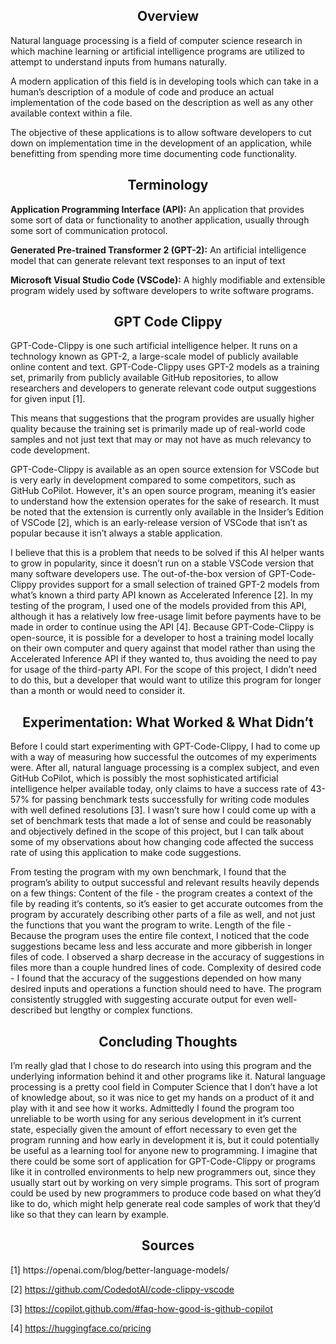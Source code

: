 <h2 align="center"><b>Overview</b></h2>
Natural language processing is a field of computer science research in which machine learning or artificial intelligence programs are utilized to attempt to understand inputs from humans naturally.

A modern application of this field is in developing tools which can take in a human’s description of a module of code and produce an actual implementation of the code based on the description as well as any other available context within a file.

The objective of these applications is to allow software developers to cut down on implementation time in the development of an application, while benefitting from spending more time documenting code functionality.

<h2 align="center"><b>Terminology</b></h2>
<b>Application Programming Interface (API):</b>
An application that provides some sort of data or functionality to another application, usually through some sort of communication protocol.

<b>Generated Pre-trained Transformer 2 (GPT-2):</b>
An artificial intelligence model that can generate relevant text responses to an input of text

<b>Microsoft Visual Studio Code (VSCode):</b>
A highly modifiable and extensible program widely used by software developers to write software programs.

<h2 align="center"><b>GPT Code Clippy</b></h2>
GPT-Code-Clippy is one such artificial intelligence helper. It runs on a technology known as GPT-2, a large-scale model of publicly available online content and text. GPT-Code-Clippy uses GPT-2 models as a training set, primarily from publicly available GitHub repositories, to allow researchers and developers to generate relevant code output suggestions for given input [1].

This means that suggestions that the program provides are usually higher quality because the training set is primarily made up of real-world code samples and not just text that may or may not have as much relevancy to code development.

GPT-Code-Clippy is available as an open source extension for VSCode but is very early in development compared to some competitors, such as GitHub CoPilot. However, it's an open source program, meaning it’s easier to understand how the extension operates for the sake of research. It must be noted that the extension is currently only available in the Insider’s Edition of VSCode [2], which is an early-release version of VSCode that isn’t as popular because it isn’t always a stable application.

I believe that this is a problem that needs to be solved if this AI helper wants to grow in popularity, since it doesn’t run on a stable VSCode version that many software developers use. The out-of-the-box version of GPT-Code-Clippy provides support for a small selection of trained GPT-2 models from what’s known a third party API known as Accelerated Inference [2]. In my testing of the program, I used one of the models provided from this API, although it has a relatively low free-usage limit before payments have to be made in order to continue using the API [4]. Because GPT-Code-Clippy is open-source, it is possible for a developer to host a training model locally on their own computer and query against that model rather than using the Accelerated Inference API if they wanted to, thus avoiding the need to pay for usage of the third-party API. For the scope of this project, I didn’t need to do this, but a developer that would want to utilize this program for longer than a month or would need to consider it.

<h2 align="center"><b>Experimentation: What Worked & What Didn’t</b></h2>
Before I could start experimenting with GPT-Code-Clippy, I had to come up with a way of measuring how successful the outcomes of my experiments were.
After all, natural language processing is a complex subject, and even GitHub CoPilot, which is possibly the most sophisticated artificial intelligence helper available today, only claims to have a success rate of 43-57% for passing benchmark tests successfully for writing code modules with well defined resolutions [3]. I wasn’t sure how I could come up with a set of benchmark tests that made a lot of sense and could be reasonably and objectively defined in the scope of this project, but I can talk about some of my observations about how changing code affected the success rate of using this application to make code suggestions.

From testing the program with my own benchmark, I found that the program’s ability to output successful and relevant results heavily depends on a few things:
Content of the file - the program creates a context of the file by reading it’s contents, so it’s easier to get accurate outcomes from the program by accurately describing other parts of a file as well, and not just the functions that you want the program to write.
Length of the file - Because the program uses the entire file context, I noticed that the code suggestions became less and less accurate and more gibberish in longer files of code. I observed a sharp decrease in the accuracy of suggestions in files more than a couple hundred lines of code.
Complexity of desired code - I found that the accuracy of the suggestions depended on how many desired inputs and operations a function should need to have. The program consistently struggled with suggesting accurate output for even well-described but lengthy or complex functions.

<h2 align="center"><b>Concluding Thoughts</b></h2>
I’m really glad that I chose to do research into using this program and the underlying information behind it and other programs like it. Natural language processing is a pretty cool field in Computer Science that I don’t have a lot of knowledge about, so it was nice to get my hands on a product of it and play with it and see how it works. Admittedly I found the program too unreliable to be worth using for any serious development in it’s current state, especially given the amount of effort necessary to even get the program running and how early in development it is, but it could potentially be useful as a learning tool for anyone new to programming. I imagine that there could be some sort of application for GPT-Code-Clippy or programs like it in controlled environments to help new programmers out, since they usually start out by working on very simple programs. This sort of program could be used by new programmers to produce code based on what they’d like to do, which might help generate real code samples of work that they’d like so that they can learn by example. 


<h2 align="center"><b>Sources</b></h2>
[1] https://openai.com/blog/better-language-models/

[2] https://github.com/CodedotAl/code-clippy-vscode

[3] https://copilot.github.com/#faq-how-good-is-github-copilot

[4] https://huggingface.co/pricing


